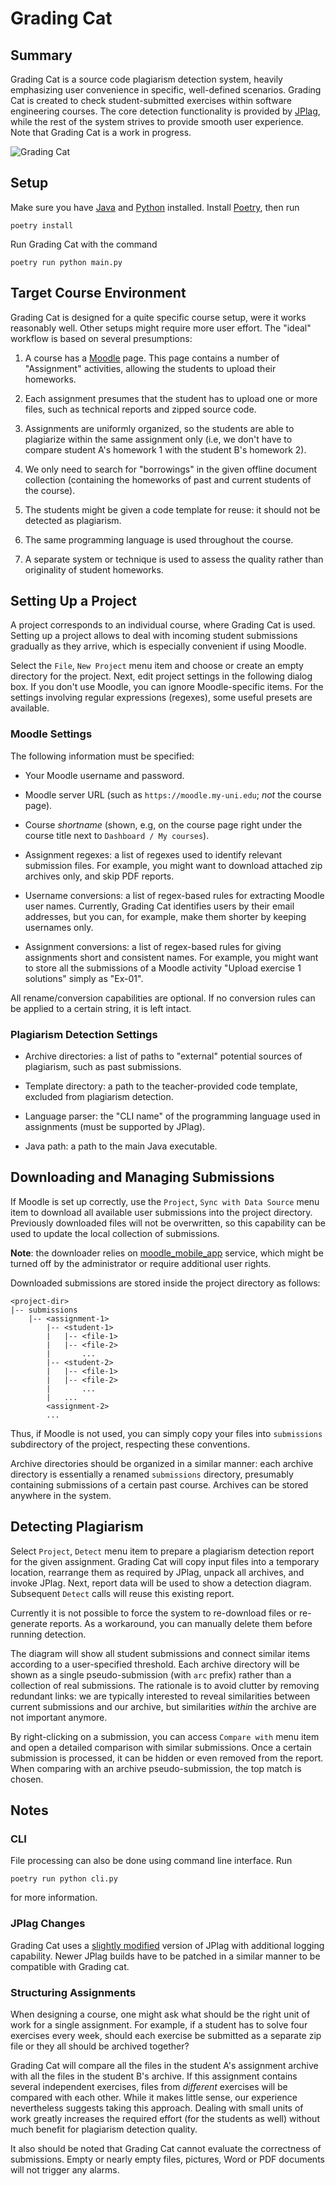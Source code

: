 # Grading Cat

## Summary

Grading Cat is a source code plagiarism detection system, heavily emphasizing user convenience in specific, well-defined scenarios. Grading Cat is created to check student-submitted exercises within software engineering courses. The core detection functionality is provided by [JPlag](https://github.com/jplag/JPlag), while the rest of the system strives to provide smooth user experience. Note that Grading Cat is a work in progress.

![Grading Cat](grading-cat.png)

## Setup

Make sure you have [Java](https://adoptium.net) and [Python](https://www.python.org) installed. Install [Poetry](https://python-poetry.org), then run

```shell
poetry install
```

Run Grading Cat with the command

```shell
poetry run python main.py
```

## Target Course Environment

Grading Cat is designed for a quite specific course setup, were it works reasonably well. Other setups might require more user effort. The "ideal" workflow is based on several presumptions:

1. A course has a [Moodle](https://moodle.org) page. This page contains a number of "Assignment" activities, allowing the students to upload their homeworks.

1. Each assignment presumes that the student has to upload one or more files, such as technical reports and zipped source code.

1. Assignments are uniformly organized, so the students are able to plagiarize within the same assignment only (i.e, we don't have to compare student A's homework 1 with the student B's homework 2).

1. We only need to search for "borrowings" in the given offline document collection (containing the homeworks of past and current students of the course).

1. The students might be given a code template for reuse: it should not be detected as plagiarism.

1. The same programming language is used throughout the course.

1. A separate system or technique is used to assess the quality rather than originality of student homeworks.

## Setting Up a Project

A project corresponds to an individual course, where Grading Cat is used. Setting up a project allows to deal with incoming student submissions gradually as they arrive, which is especially convenient if using Moodle.

Select the `File`, `New Project` menu item and choose or create an empty directory for the project. Next, edit project settings in the following dialog box. If you don't use Moodle, you can ignore Moodle-specific items. For the settings involving regular expressions (regexes), some useful presets are available.

### Moodle Settings

The following information must be specified:

* Your Moodle username and password.

* Moodle server URL (such as `https://moodle.my-uni.edu`; _not_ the course page).

* Course _shortname_ (shown, e.g, on the course page right under the course title next to `Dashboard / My courses`).

* Assignment regexes: a list of regexes used to identify relevant submission files. For example, you might want to download attached zip archives only, and skip PDF reports.

* Username conversions: a list of regex-based rules for extracting Moodle user names. Currently, Grading Cat identifies users by their email addresses, but you can, for example, make them shorter by keeping usernames only.

* Assignment conversions: a list of regex-based rules for giving assignments short and consistent names. For example, you might want to store all the submissions of a Moodle activity "Upload exercise 1 solutions" simply as "Ex-01".

All rename/conversion capabilities are optional. If no conversion rules can be applied to a certain string, it is left intact.

### Plagiarism Detection Settings

* Archive directories: a list of paths to "external" potential sources of plagiarism, such as past submissions.

* Template directory: a path to the teacher-provided code template, excluded from plagiarism detection.

* Language parser: the "CLI name" of the programming language used in assignments (must be supported by JPlag).

* Java path: a path to the main Java executable.

## Downloading and Managing Submissions

If Moodle is set up correctly, use the `Project`, `Sync with Data Source` menu item to download all available user submissions into the project directory. Previously downloaded files will not be overwritten, so this capability can be used to update the local collection of submissions.

**Note**: the downloader relies on [moodle_mobile_app](https://docs.moodle.org/dev/Web_service_API_functions#Core_web_service_functions) service, which might be turned off by the administrator or require additional user rights.

Downloaded submissions are stored inside the project directory as follows:

```text
<project-dir>
|-- submissions
    |-- <assignment-1>
        |-- <student-1>
        |   |-- <file-1>
        |   |-- <file-2>
        |       ...
        |-- <student-2>
        |   |-- <file-1>
        |   |-- <file-2>
        |       ...
        |   ...
        <assignment-2>
        ...
```

Thus, if Moodle is not used, you can simply copy your files into `submissions` subdirectory of the project, respecting these conventions.

Archive directories should be organized in a similar manner: each archive directory is essentially a renamed `submissions` directory, presumably containing submissions of a certain past course. Archives can be stored anywhere in the system.

## Detecting Plagiarism

Select `Project`, `Detect` menu item to prepare a plagiarism detection report for the given assignment. Grading Cat will copy input files into a temporary location, rearrange them as required by JPlag, unpack all archives, and invoke JPlag. Next, report data will be used to show a detection diagram. Subsequent `Detect` calls will reuse this existing report.

Currently it is not possible to force the system to re-download files or re-generate reports. As a workaround, you can manually delete them before running detection.

The diagram will show all student submissions and connect similar items according to a user-specified threshold. Each archive directory will be shown as a single pseudo-submission (with `arc` prefix) rather than a collection of real submissions. The rationale is to avoid clutter by removing redundant links: we are typically interested to reveal similarities between current submissions and our archive, but similarities _within_ the archive are not important anymore.

By right-clicking on a submission, you can access `Compare with` menu item and open a detailed comparison with similar submissions. Once a certain submission is processed, it can be hidden or even removed from the report. When comparing with an archive pseudo-submission, the top match is chosen.

## Notes

### CLI

File processing can also be done using command line interface. Run

```shell
poetry run python cli.py
```

for more information.

### JPlag Changes

Grading Cat uses a [slightly modified](https://github.com/hrmck/jplag/tree/report_pairs) version of JPlag with additional logging capability. Newer JPlag builds have to be patched in a similar manner to be compatible with Grading cat.

### Structuring Assignments

When designing a course, one might ask what should be the right unit of work for a single assignment. For example, if a student has to solve four exercises every week, should each exercise be submitted as a separate zip file or they all should be archived together?

Grading Cat will compare all the files in the student A's assignment archive with all the files in the student B's archive. If this assignment contains several independent exercises, files from _different_ exercises will be compared with each other. While it makes little sense, our experience nevertheless suggests taking this approach. Dealing with small units of work greatly increases the required effort (for the students as well) without much benefit for plagiarism detection quality.

It also should be noted that Grading Cat cannot evaluate the correctness of submissions. Empty or nearly empty files, pictures, Word or PDF documents will not trigger any alarms.
